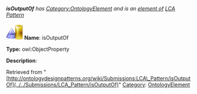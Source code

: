 ___isOutputOf__ has [Category:OntologyElement](../../Category/OntologyElement "Category:OntologyElement") and is an [element of](../../Property/ElementOf "Property:ElementOf") [LCA Pattern](../../Submissions/LCA_Pattern "Submissions:LCA Pattern")_


  




[![ObjectProperty](../../images/thumb/c/c3/ObjectProperty.gif/45px-ObjectProperty.gif)](../../Image/ObjectProperty.gif "ObjectProperty")
__Name__: isOutputOf 


__Type:__ owl:ObjectProperty 


__Description__: 





Retrieved from "[http://ontologydesignpatterns.org/wiki/Submissions:LCA\_Pattern/isOutputOf](../../Submissions/LCA_Pattern/isOutputOf)"
 [Category](http://ontologydesignpatterns.org/wiki/Special:Categories "Special:Categories"): [OntologyElement](../../Category/OntologyElement "Category:OntologyElement")